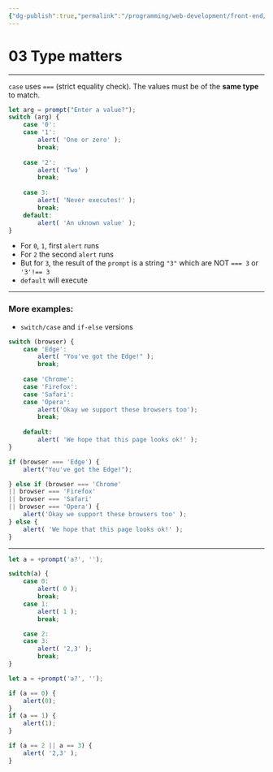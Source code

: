 ```yaml
---
{"dg-publish":true,"permalink":"/programming/web-development/front-end/javascript-vanilla/01-basics/11-switch-statement/03-type-matters/","tags":["programming","webdevelopment","frontend","JavaScript"]}
---
```


# 03 Type matters

--- 
`case` uses `===` (strict equality check).
The values must be of the __same type__ to match.

```javascript
let arg = prompt("Enter a value?");
switch (arg) {
	case '0':
	case '1':
		alert( 'One or zero' );
		break;
	
	case '2':
		alert( 'Two' )
		break;
	
	case 3:
		alert( 'Never executes!' );
		break;
	default:
		alert( 'An uknown value' );
}
```
- For `0`, `1`, first `alert` runs
- For `2` the second `alert` runs
- But for `3`, the result of the `prompt` is a string `"3"` which are NOT `=== 3` or `'3'!== 3`
- `default` will execute

--- 
### More examples:
- `switch/case` and `if-else` versions
```javascript
switch (browser) {
	case 'Edge':
		alert( "You've got the Edge!" );
		break;
	
	case 'Chrome':
	case 'Firefox':
	case 'Safari':
	case 'Opera':
		alert('Okay we support these browsers too');
		break;
	
	default:
		alert( 'We hope that this page looks ok!' );
}
```
```javascript
if (browser === 'Edge') {
    alert("You've got the Edge!");

} else if (browser === 'Chrome' 
|| browser === 'Firefox' 
|| browser === 'Safari' 
|| browser === 'Opera') {
    alert('Okay we support these browsers too' );
} else {
    alert( 'We hope that this page looks ok!' );
}
```

---

```javascript
let a = +prompt('a?', '');

switch(a) {
    case 0:
        alert( 0 );
        break;
    case 1:
        alert( 1 );
        break;

    case 2:
    case 3:
        alert( '2,3' );
        break;
}
```
```javascript
let a = +prompt('a?', '');

if (a == 0) {
	alert(0);
}
if (a == 1) {
	alert(1);
}

if (a == 2 || a == 3) {
	alert( '2,3' );
}
```
